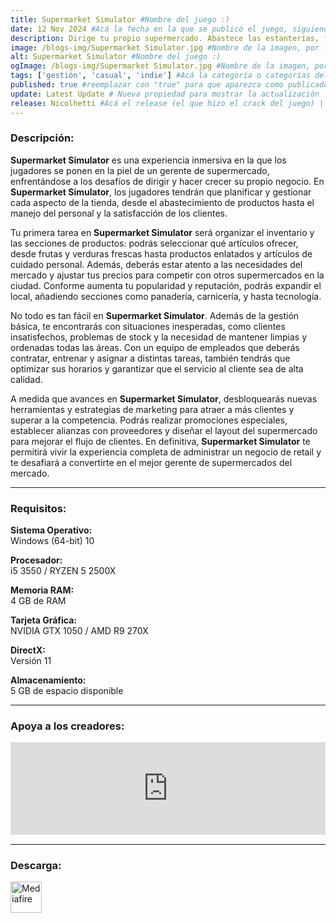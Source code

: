 ```yaml
---
title: Supermarket Simulator #Nombre del juego :)
date: 12 Nov 2024 #Acá la fecha en la que se publicó el juego, siguiendo este formato: Dia "30", Mes "Oct", Año "2024" = como debe quedar: 30 Oct 2024
description: Dirige tu propio supermercado. Abastece las estanterías, fija los precios a tu gusto, acepta pagos, contrata personal, amplía y diseña tu tienda. Pedidos y entregas en línea, ladrones, seguridad, mercado local. #Acá una mini descripción del juego
image: /blogs-img/Supermarket Simulator.jpg #Nombre de la imagen, por lo general es exactamente el mismo nombre que el juego excluyendo lo ":" (Dos puntos)
alt: Supermarket Simulator #Nombre del juego :)
ogImage: /blogs-img/Supermarket Simulator.jpg #Nombre de la imagen, por lo general es exactamente el mismo nombre que el juego excluyendo lo ":" (Dos puntos)
tags: ['gestión', 'casual', 'indie'] #Acá la categoría o categorías del juego, si es más de una se coloca en este formato: ['categoría1', 'categoría2']
published: true #reemplazar con "true" para que aparezca como publicado
update: Latest Update # Nueva propiedad para mostrar la actualización | Formato: v1.0.0
release: Nicolhetti #Acá el release (el que hizo el crack del juego) | Formato: Nicolhetti
---
```


<!--En VSCode seleccionando una palabra, por ejemplo: "Supermarket Simulator" y apretando Ctrl+F2 se seleccionan todas las palabras iguales-->

### Descripción:
**Supermarket Simulator** es una experiencia inmersiva en la que los jugadores se ponen en la piel de un gerente de supermercado, enfrentándose a los desafíos de dirigir y hacer crecer su propio negocio. En **Supermarket Simulator**, los jugadores tendrán que planificar y gestionar cada aspecto de la tienda, desde el abastecimiento de productos hasta el manejo del personal y la satisfacción de los clientes. 

Tu primera tarea en **Supermarket Simulator** será organizar el inventario y las secciones de productos: podrás seleccionar qué artículos ofrecer, desde frutas y verduras frescas hasta productos enlatados y artículos de cuidado personal. Además, deberás estar atento a las necesidades del mercado y ajustar tus precios para competir con otros supermercados en la ciudad. Conforme aumenta tu popularidad y reputación, podrás expandir el local, añadiendo secciones como panadería, carnicería, y hasta tecnología.

No todo es tan fácil en **Supermarket Simulator**. Además de la gestión básica, te encontrarás con situaciones inesperadas, como clientes insatisfechos, problemas de stock y la necesidad de mantener limpias y ordenadas todas las áreas. Con un equipo de empleados que deberás contratar, entrenar y asignar a distintas tareas, también tendrás que optimizar sus horarios y garantizar que el servicio al cliente sea de alta calidad.

A medida que avances en **Supermarket Simulator**, desbloquearás nuevas herramientas y estrategias de marketing para atraer a más clientes y superar a la competencia. Podrás realizar promociones especiales, establecer alianzas con proveedores y diseñar el layout del supermercado para mejorar el flujo de clientes. En definitiva, **Supermarket Simulator** te permitirá vivir la experiencia completa de administrar un negocio de retail y te desafiará a convertirte en el mejor gerente de supermercados del mercado.

<!--Prompt para Chat-GPT: Hazme una descripción para el juego "Supermarket Simulator" y cada que menciones "Supermarket Simulator" ponlo en negrita -->

---

### Requisitos:
**Sistema Operativo:**  
Windows (64-bit) 10

**Procesador:**  
i5 3550 / RYZEN 5 2500X

**Memoria RAM:**  
4 GB de RAM

**Tarjeta Gráfica:**  
NVIDIA GTX 1050 / AMD R9 270X

**DirectX:**  
Versión 11

**Almacenamiento:**  
5 GB de espacio disponible

<!--Si falta o sobra un requisito se quita o se agrega manteniendo el mismo formato-->

---

### Apoya a los creadores:
<iframe src="https://store.steampowered.com/widget/2670630/" frameborder="0" style="background-color: transparent; width: 100% !important; aspect-ratio: 646 / 190;"></iframe>

<!--Reemplazar los numeros (AppID) del juego (en este caso 2668510) por el numero (AppID) correspondiente con el juego a publicar-->
<!--El AppID se encuentra en la URL del Juego en Steam-->

---

### Descarga:

[<img src="https://gist.github.com/cxmeel/0dbc95191f239b631c3874f4ccf114e2/raw/download.svg" alt="Mediafire" height="50" />](https://www.mediafire.com/file/t167gu9xx96nbht/Supermarket_Simulator.zip/file)

<!-- # se debe reemplazar por el link de descarga-->

<!--NOMBRE-DEL-SERVICIO se debe reemplazar por el servicio donde está subido el juego-->